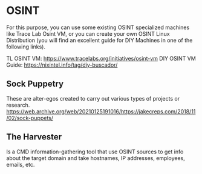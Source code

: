 # OSINT
For this purpose, you can use some existing OSINT specialized machines like Trace Lab Osint VM, or you can create your own OSINT Linux Distribution (you will find an excellent guide for DIY Machines in one of the following links).

TL OSINT VM: https://www.tracelabs.org/initiatives/osint-vm
DIY OSINT VM Guide: https://nixintel.info/tag/diy-buscador/

## Sock Puppetry
These are alter-egos created to carry out various types of projects or research.
https://web.archive.org/web/20210125191016/https://jakecreps.com/2018/11/02/sock-puppets/

## The Harvester
Is a CMD information-gathering tool that use OSINT sources to get info about the target domain and take hostnames, IP addresses, employees, emails, etc.